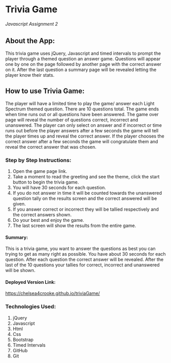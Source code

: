 # **Trivia Game**

###### Javascript Assignment 2

## **About the App:**

This trivia game uses jQuery, Javascript and timed intervals to prompt the player through a themed question an answer game. Questions will appear one by one on the page followed by another page with the correct answer on it. After the last question a summary page will be revealed letting the player know their stats.

## **How to use Trivia Game:**

The player will have a limited time to play the game/ answer each Light Spectrum themed question. There are 10 questions total. The game ends when time runs out or all questions have been answered. The game over page will reveal the number of questions correct, incorrect and unanswered. The player can only select on answer and if incorrect or time runs out before the player answers after a few seconds the game will tell the player times up and reveal the correct answer. If the player chooses the correct answer after a few seconds the game will congratulate them and reveal the correct answer that was chosen.

### **Step by Step Instructions:**

1. Open the game page link.
2. Take a moment to read the greeting and see the theme, click the start button to      begin the trivia game.
3. You will have 30 seconds for each question.
4. If you do not answer in time it will be counted towards the unanswered question      tally on the results screen and the correct answered will be given.
5. If you answer correct or incorrect they will be tallied respectively and the         correct answers shown.
6. Do your best and enjoy the game.
7. The last screen will show the results from the entire game.

#### **Summary:**

This is a trivia game, you want to answer the questions as best you can trying to get as many right as possible. You have about 30 seconds for each question. After each question the correct answer will be revealed. After the last of the 10 questions your tallies for correct, incorrect and unanswered will be shown.

#### **Deployed Version Link:**

https://chelsea4crooke.github.io/triviaGame/

### **Technologies Used:**

1. jQuery
2. Javascript
3. Html
4. Css
5. Bootstrap
6. Timed Intervals
7. GitHub
8. Git
